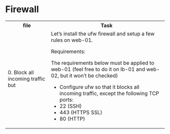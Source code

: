 <h1>Firewall</h1>
<table>
<head>
<tr><th>file</th>
<th>Task</th>
</tr></head>
<tr>
<td>0. Block all incoming traffic but</td>
<td>Let’s install the ufw firewall and setup a few rules on web-01.

Requirements:

The requirements below must be applied to web-01 (feel free to do it on lb-01 and web-02, but it won’t be checked)
- Configure ufw so that it blocks all incoming traffic, except the following TCP ports:
- 22 (SSH)
- 443 (HTTPS SSL)
- 80 (HTTP)</td>
</tr>
